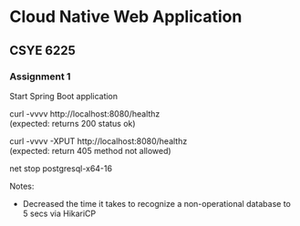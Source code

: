 # Cloud Native Web Application
## CSYE 6225

### Assignment 1
Start Spring Boot application  

curl -vvvv http://localhost:8080/healthz  
(expected: returns 200 status ok)  

curl -vvvv -XPUT http://localhost:8080/healthz  
(expected: return 405 method not allowed)  

net stop postgresql-x64-16

Notes:
- Decreased the time it takes to recognize a non-operational database to 5 secs via HikariCP 
